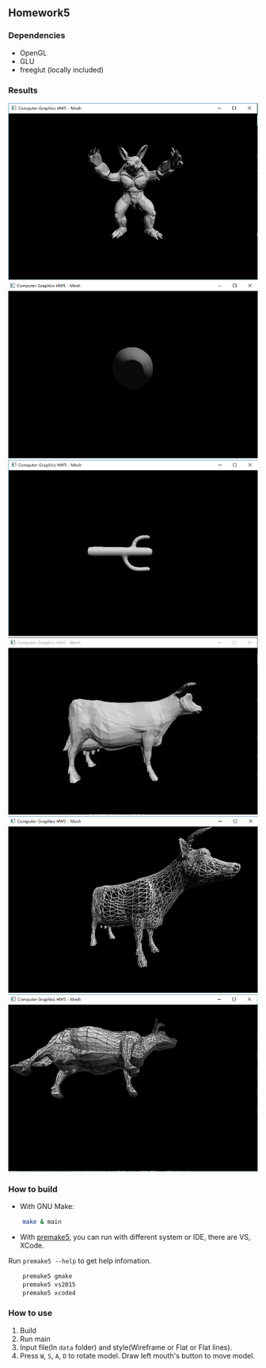 ## Homework5

### Dependencies

* OpenGL
* GLU
* freeglut (locally included)

### Results

![Armadillo](./results/armadillo.png)
![cactus_1](./results/cactus_1.png)
![cactus_2](./results/cactus_2.png)
![cow_1](./results/cow_1.png)
![cow_2](./results/cow_2.png)
![cow_3](./results/cow_3.png)

### How to build

* With GNU Make:

```bash
    make & main
```

* With [premake5](http://premake.github.io/index.html), you can run with different system or IDE, there are VS, XCode.

Run `premake5 --help` to get help infomation.

```bash
    premake5 gmake
    premake5 vs2015
    premake5 xcode4
```

### How to use

1. Build
2. Run main
3. Input file(In `data` folder) and style(Wireframe or Flat or Flat lines).
4. Press `W`, `S`, `A`, `D` to rotate model. Draw left mouth's button to move model.
